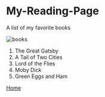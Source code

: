# My-Reading-Page
A list of my favorite books

![books](https://media.wired.com/photos/5be4cd03db23f3775e466767/125:94/w_2375,h_1786,c_limit/books-521812297.jpg)

1. The Great Gatsby
2. A Tail of Two Cities
3. Lord of the Flies
4. Moby Dick
5. Green Eggs and Ham

[Home](https://github.com/jackgparker2/Who-is-Jack.git)
